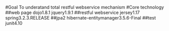 #Goal
To underatand total restful webservice mechanism
#Core technology
##web page
	dojo1.8.1
	jquery1.9.1
##restful webservice
	jersey1.17
	spring3.2.3.RELEASE
##jpa2
	hibernate-entitymanager3.5.6-Final
##test
	junit4.10
